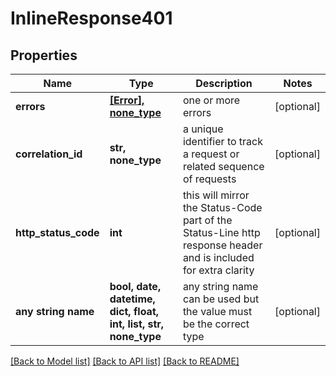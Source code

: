 # InlineResponse401


## Properties
Name | Type | Description | Notes
------------ | ------------- | ------------- | -------------
**errors** | [**[Error], none_type**](Error.md) | one or more errors | [optional] 
**correlation_id** | **str, none_type** | a unique identifier to track a request or related sequence of requests | [optional] 
**http_status_code** | **int** | this will mirror the Status-Code part of the Status-Line http response header and is included for extra clarity | [optional] 
**any string name** | **bool, date, datetime, dict, float, int, list, str, none_type** | any string name can be used but the value must be the correct type | [optional]

[[Back to Model list]](../README.md#documentation-for-models) [[Back to API list]](../README.md#documentation-for-api-endpoints) [[Back to README]](../README.md)


